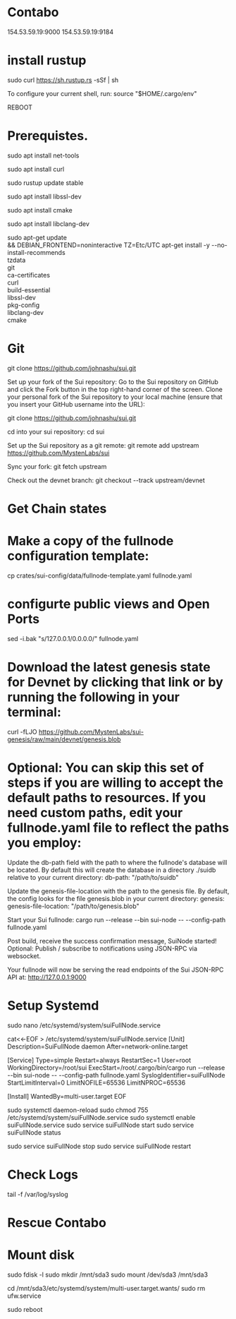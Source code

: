 # Contabo 
154.53.59.19:9000
154.53.59.19:9184

# install rustup

sudo curl https://sh.rustup.rs -sSf | sh

To configure your current shell, run:
source "$HOME/.cargo/env"

REBOOT

# Prerequistes.

sudo apt install net-tools

sudo apt install curl

sudo rustup update stable

sudo apt install libssl-dev

sudo apt install cmake

sudo apt install libclang-dev

sudo apt-get update \
    && DEBIAN_FRONTEND=noninteractive TZ=Etc/UTC apt-get install -y --no-install-recommends \
    tzdata \
    git \
    ca-certificates \
    curl \
    build-essential \
    libssl-dev \
    pkg-config \
    libclang-dev \
    cmake

# Git
git clone https://github.com/johnashu/sui.git

Set up your fork of the Sui repository:
Go to the Sui repository on GitHub and click the Fork button in the top right-hand corner of the screen.
Clone your personal fork of the Sui repository to your local machine (ensure that you insert your GitHub username into the URL):

git clone https://github.com/johnashu/sui.git

cd into your sui repository:
cd sui

Set up the Sui repository as a git remote:
git remote add upstream https://github.com/MystenLabs/sui

Sync your fork:
git fetch upstream

Check out the devnet branch:
git checkout --track upstream/devnet

# Get Chain states

# Make a copy of the fullnode configuration template:
cp crates/sui-config/data/fullnode-template.yaml fullnode.yaml

# configurte public views and Open Ports

sed -i.bak "s/127.0.0.1/0.0.0.0/" fullnode.yaml



# Download the latest genesis state for Devnet by clicking that link or by running the following in your terminal:
curl -fLJO https://github.com/MystenLabs/sui-genesis/raw/main/devnet/genesis.blob

# Optional: You can skip this set of steps if you are willing to accept the default paths to resources. If you need custom paths, edit your fullnode.yaml file to reflect the paths you employ:
Update the db-path field with the path to where the fullnode's database will be located. By default this will create the database in a directory ./suidb relative to your current directory:
db-path: "/path/to/suidb"

Update the genesis-file-location with the path to the genesis file. By default, the config looks for the file genesis.blob in your current directory:
genesis:
genesis-file-location: "/path/to/genesis.blob"

Start your Sui fullnode:
cargo run --release --bin sui-node -- --config-path fullnode.yaml

Post build, receive the success confirmation message, SuiNode started!
Optional: Publish / subscribe to notifications using JSON-RPC via websocket.

Your fullnode will now be serving the read endpoints of the Sui JSON-RPC API at: http://127.0.0.1:9000
# Setup Systemd

sudo nano /etc/systemd/system/suiFullNode.service

cat<<-EOF > /etc/systemd/system/suiFullNode.service
[Unit]
Description=SuiFullNode daemon
After=network-online.target

[Service]
Type=simple
Restart=always
RestartSec=1
User=root
WorkingDirectory=/root/sui
ExecStart=/root/.cargo/bin/cargo run --release --bin sui-node -- --config-path fullnode.yaml
SyslogIdentifier=suiFullNode
StartLimitInterval=0
LimitNOFILE=65536
LimitNPROC=65536

[Install]
WantedBy=multi-user.target
EOF

sudo systemctl daemon-reload
sudo chmod 755 /etc/systemd/system/suiFullNode.service
sudo systemctl enable suiFullNode.service
sudo service suiFullNode start
sudo service suiFullNode status

sudo service suiFullNode stop
sudo service suiFullNode restart

 # Check Logs
tail -f /var/log/syslog


# Rescue Contabo

# Mount disk

sudo fdisk -l
sudo mkdir /mnt/sda3
sudo mount /dev/sda3 /mnt/sda3


cd /mnt/sda3/etc/systemd/system/multi-user.target.wants/
sudo rm ufw.service

sudo reboot
